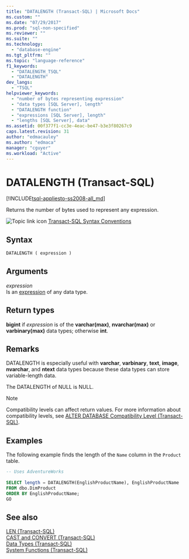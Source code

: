```yaml
---
title: "DATALENGTH (Transact-SQL) | Microsoft Docs"
ms.custom: ""
ms.date: "07/29/2017"
ms.prod: "sql-non-specified"
ms.reviewer: ""
ms.suite: ""
ms.technology: 
  - "database-engine"
ms.tgt_pltfrm: ""
ms.topic: "language-reference"
f1_keywords: 
  - "DATALENGTH_TSQL"
  - "DATALENGTH"
dev_langs: 
  - "TSQL"
helpviewer_keywords: 
  - "number of bytes representing expression"
  - "data types [SQL Server], length"
  - "DATALENGTH function"
  - "expressions [SQL Server], length"
  - "lengths [SQL Server], data"
ms.assetid: 00f377f1-cc3e-4eac-be47-b3e3f80267c9
caps.latest.revision: 31
author: "edmacauley"
ms.author: "edmaca"
manager: "cguyer"
ms.workload: "Active"
---
```

# DATALENGTH (Transact-SQL)
[!INCLUDE[tsql-appliesto-ss2008-all_md](../../includes/tsql-appliesto-ss2008-all-md.md)]

Returns the number of bytes used to represent any expression.
  
![Topic link icon](../../database-engine/configure-windows/media/topic-link.gif "Topic link icon") [Transact-SQL Syntax Conventions](../../t-sql/language-elements/transact-sql-syntax-conventions-transact-sql.md)
  
## Syntax  
  
```sql
DATALENGTH ( expression )   
```  
  
## Arguments  
*expression*  
Is an [expression](../../t-sql/language-elements/expressions-transact-sql.md) of any data type.
  
## Return types
**bigint** if *expression* is of the **varchar(max)**, **nvarchar(max)** or **varbinary(max)** data types; otherwise **int**.
  
## Remarks  
DATALENGTH is especially useful with **varchar**, **varbinary**, **text**, **image**, **nvarchar**, and **ntext** data types because these data types can store variable-length data.
  
The DATALENGTH of NULL is NULL.
  
> [!NOTE]  
>  Compatibility levels can affect return values. For more information about compatibility levels, see [ALTER DATABASE Compatibility Level &#40;Transact-SQL&#41;](../../t-sql/statements/alter-database-transact-sql-compatibility-level.md).  
  
## Examples  
The following example finds the length of the `Name` column in the `Product` table.
  
```sql
-- Uses AdventureWorks  
  
SELECT length = DATALENGTH(EnglishProductName), EnglishProductName  
FROM dbo.DimProduct  
ORDER BY EnglishProductName;  
GO  
```  
  
## See also
[LEN &#40;Transact-SQL&#41;](../../t-sql/functions/len-transact-sql.md)  
[CAST and CONVERT &#40;Transact-SQL&#41;](../../t-sql/functions/cast-and-convert-transact-sql.md)  
[Data Types &#40;Transact-SQL&#41;](../../t-sql/data-types/data-types-transact-sql.md)  
[System Functions &#40;Transact-SQL&#41;](../../relational-databases/system-functions/system-functions-for-transact-sql.md)
  
  


